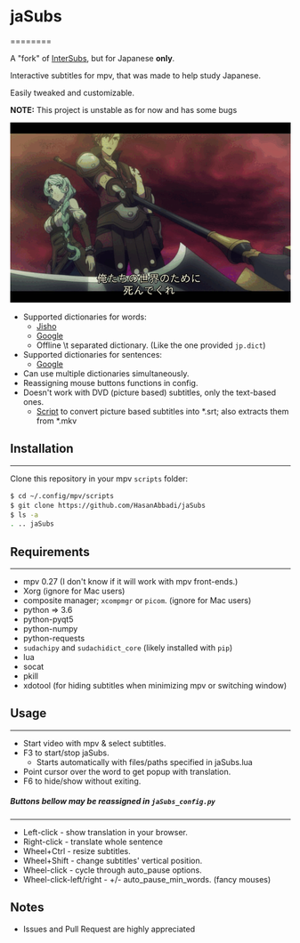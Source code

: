 # jaSubs
========

A "fork" of [InterSubs](https://github.com/oltodosel/interSubs), but for Japanese **only**.

Interactive subtitles for mpv, that was made to help study Japanese.

Easily tweaked and customizable.

**NOTE:** This project is unstable as for now and has some bugs

![showcase](./example.gif)

* Supported dictionaries for words:
  * [Jisho](https://jisho.org)
  * [Google](https://translate.google.com/)
  * Offline \t separated dictionary. (Like the one provided `jp.dict`)
* Supported dictionaries for sentences:
  * [Google](https://translate.google.com/)
* Can use multiple dictionaries simultaneously.
* Reassigning mouse buttons functions in config.
* Doesn't work with DVD (picture based) subtitles, only the text-based ones.
  * [Script](https://github.com/oltodosel/extract_n_convert_dvd_bd_subtitles) to convert picture based subtitles into *.srt; also extracts them from *.mkv 

## Installation
------------

Clone this repository in your mpv `scripts` folder:
```bash
$ cd ~/.config/mpv/scripts
$ git clone https://github.com/HasanAbbadi/jaSubs
$ ls -a
. .. jaSubs
```

## Requirements
------------
   * mpv 0.27 (I don't know if it will work with mpv front-ends.)
   * Xorg (ignore for Mac users)
   * composite manager; `xcompmgr` or `picom`. (ignore for Mac users)
   * python => 3.6
   * python-pyqt5
   * python-numpy
   * python-requests
   * `sudachipy` and `sudachidict_core` (likely installed with `pip`)
   * lua
   * socat
   * pkill
   * xdotool (for hiding subtitles when minimizing mpv or switching window) 

## Usage
-----
* Start video with mpv & select subtitles.
* F3 to start/stop jaSubs.
	* Starts automatically with files/paths specified in jaSubs.lua
* Point cursor over the word to get popup with translation.
* F6 to hide/show without exiting.

##### Buttons bellow may be reassigned in `jaSubs_config.py`
-----
* Left-click  - show translation in your browser.
* Right-click - translate whole sentence
* Wheel+Ctrl  - resize subtitles.
* Wheel+Shift - change subtitles' vertical position.
* Wheel-click - cycle through auto_pause options.
* Wheel-click-left/right - +/- auto_pause_min_words. (fancy mouses)

## Notes
* Issues and Pull Request are highly appreciated



